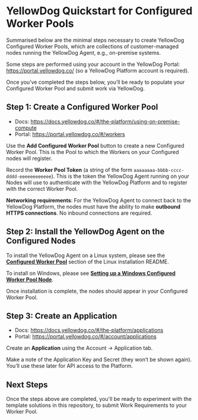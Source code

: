 # YellowDog Quickstart for Configured Worker Pools
 
Summarised below are the minimal steps necessary to create YellowDog Configured Worker Pools, which are collections of customer-managed nodes running the YellowDog Agent, e.g., on-premise systems.

Some steps are performed using your account in the YellowDog Portal: https://portal.yellowdog.co/ (so a YellowDog Platform account is required).
 
Once you’ve completed the steps below, you’ll be ready to populate your Configured Worker Pool and submit work via YellowDog.
 
## Step 1: Create a Configured Worker Pool
 
- Docs: https://docs.yellowdog.co/#/the-platform/using-on-premise-compute
- Portal: https://portal.yellowdog.co/#/workers
 
Use the **Add Configured Worker Pool** button to create a new Configured Worker Pool. This is the Pool to which the Workers on your Configured nodes will register.

Record the **Worker Pool Token** (a string of the form `aaaaaaaa-bbbb-cccc-dddd-eeeeeeeeeeee`). This is the token the YellowDog Agent running on your Nodes will use to authenticate with the YellowDog Platform and to register with the correct Worker Pool.

**Networking requirements**: For the YellowDog Agent to connect back to the YellowDog Platform, the nodes must have the ability to make **outbound HTTPS connections**. No inbound connections are required.
 
## Step 2: Install the YellowDog Agent on the Configured Nodes

To install the YellowDog Agent on a Linux system, please see the **[Configured Worker Pool](agent-installer/linux/README.md#configured-worker-pool-installation)** section of the Linux installation README.

To install on Windows, please see **[Setting up a Windows Configured Worker Pool Node](agent-installer/windows/README-CONFIGURED.md)**.

Once installation is complete, the nodes should appear in your Configured Worker Pool.
 
## Step 3: Create an Application
 
- Docs: https://docs.yellowdog.co/#/the-platform/applications
- Portal: https://portal.yellowdog.co/#/account/applications
 
Create an **Application** using the Account -> Application tab.
 
Make a note of the Application Key and Secret (they won’t be shown again). You’ll use these later for API access to the Platform.

## Next Steps

Once the steps above are completed, you'll be ready to experiment with the template solutions in this repository, to submit Work Requirements to your Worker Pool.

